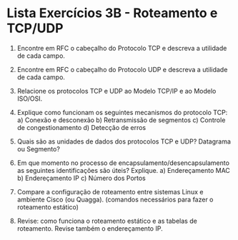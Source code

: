 # Lista Exercícios 3B - Roteamento e TCP/UDP

1) Encontre em RFC o cabeçalho do Protocolo TCP e descreva a utilidade de cada campo.

2) Encontre em RFC o cabeçalho do Protocolo UDP e descreva a utilidade de cada campo.

3) Relacione os protocolos TCP e UDP ao Modelo TCP/IP e ao Modelo ISO/OSI.

4) Explique como funcionam os seguintes mecanismos do protocolo TCP:
a) Conexão e desconexão
b) Retransmissão de segmentos
c) Controle de congestionamento
d) Detecção de erros

5) Quais são as unidades de dados dos protocolos TCP e UDP? Datagrama ou Segmento?

6) Em que momento no processo de encapsulamento/desencapsulamento as seguintes identificações são úteis? Explique.
a) Endereçamento MAC
b) Endereçamento IP
c) Número dos Portos

7) Compare a configuração de roteamento entre sistemas Linux e ambiente Cisco (ou Quagga). (comandos necessários para fazer o roteamento estático)

8) Revise: como funciona o roteamento estático e as tabelas de roteamento. Revise também o endereçamento IP. 

